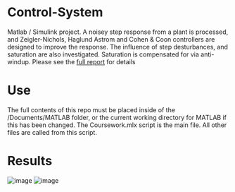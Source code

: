 # Control-System
Matlab / Simulink project. A noisey step response from a plant is processed, and Zeigler-Nichols, Haglund Astrom and Cohen & Coon controllers are designed to improve the response. The influence of step desturbances, and saturation are also investigated. Saturation is compensated for via anti-windup. Please see the [full report](https://github.com/Luke-Byrne-uni/Control-System/blob/main/Report.pdf) for details

# Use
The full contents of this repo must be placed inside of the /Documents/MATLAB folder, or the current working directory for MATLAB if this has been changed.
The Coursework.mlx script is the main file. All other files are called from this script.

# Results
![image](https://user-images.githubusercontent.com/72700318/119026481-21065800-b99d-11eb-965a-0e44a69b1b99.png)
![image](https://user-images.githubusercontent.com/72700318/119026534-3085a100-b99d-11eb-9647-b7d356096e91.png)

